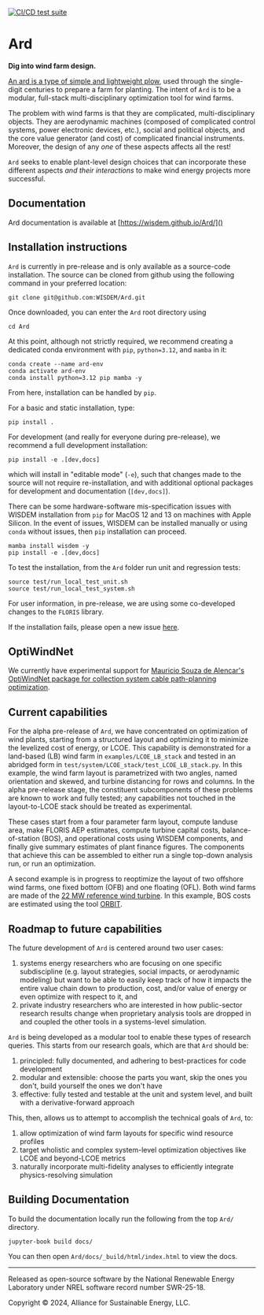 [![CI/CD test suite](https://github.com/WISDEM/Ard/actions/workflows/python-tests-consolidated.yaml/badge.svg?branch=develop)](https://github.com/WISDEM/Ard/actions/workflows/python-tests-consolidated.yaml)
# Ard

**Dig into wind farm design.**

<!-- The (aspirationally) foolproof tool for preparing wind farm layouts. -->

[An ard is a type of simple and lightweight plow](https://en.wikipedia.org/wiki/Ard_\(plough\)), used through the single-digit centuries to prepare a farm for planting.
The intent of `Ard` is to be a modular, full-stack multi-disciplinary optimization tool for wind farms.

The problem with wind farms is that they are complicated, multi-disciplinary objects.
They are aerodynamic machines (composed of complicated control systems, power electronic devices, etc.), social and political objects, and the core value generator (and cost) of complicated financial instruments.
Moreover, the design of any *one* of these aspects affects all the rest!

`Ard` seeks to enable plant-level design choices that can incorporate these different aspects _and their interactions_ to make wind energy projects more successful.

## Documentation
Ard documentation is available at [https://wisdem.github.io/Ard/]()

## Installation instructions

<!-- `Ard` can be installed locally from the source code with `pip` or through a package manager from PyPI with `pip` or conda-forge with `conda`. -->
<!-- For Windows systems, `conda` is required due to constraints in the WISDEM installation system. -->
<!-- For macOS and Linux, any option is available. -->
`Ard` is currently in pre-release and is only available as a source-code installation.
The source can be cloned from github using the following command in your preferred location:
```shell
git clone git@github.com:WISDEM/Ard.git
```
Once downloaded, you can enter the `Ard` root directory using
```shell
cd Ard
```

At this point, although not strictly required, we recommend creating a dedicated conda environment with `pip`, `python=3.12`, and `mamba` in it:
```shell
conda create --name ard-env
conda activate ard-env
conda install python=3.12 pip mamba -y
```

From here, installation can be handled by `pip`.

For a basic and static installation, type:
```shell
pip install .
```

For development (and really for everyone during pre-release), we recommend a full development installation:
```shell
pip install -e .[dev,docs]
```
which will install in "editable mode" (`-e`), such that changes made to the source will not require re-installation, and with additional optional packages for development and documentation (`[dev,docs]`).

There can be some hardware-software mis-specification issues with WISDEM installation from `pip` for MacOS 12 and 13 on machines with Apple Silicon.
In the event of issues, WISDEM can be installed manually or using `conda` without issues, then `pip` installation can proceed.

```shell
mamba install wisdem -y
pip install -e .[dev,docs]
```

To test the installation, from the `Ard` folder run unit and regression tests:
```shell
source test/run_local_test_unit.sh
source test/run_local_test_system.sh
```

For user information, in pre-release, we are using some co-developed changes to the `FLORIS` library.

If the installation fails, please open a new issue [here](https://github.com/WISDEM/Ard/issues).

## OptiWindNet

We currently have experimental support for [Mauricio Souza de Alencar's OptiWindNet package for collection system cable path-planning optimization](https://gitlab.windenergy.dtu.dk/TOPFARM/OptiWindNet).

## Current capabilities

For the alpha pre-release of `Ard`, we have concentrated on optimization of wind plants, starting from a structured layout and optimizing it to minimize the levelized cost of energy, or LCOE.
This capability is demonstrated for a land-based (LB) wind farm in `examples/LCOE_LB_stack` and tested in an abridged form in `test/system/LCOE_stack/test_LCOE_LB_stack.py`.
In this example, the wind farm layout is parametrized with two angles, named orientation and skewed, and turbine distancing for rows and columns.
In the alpha pre-release stage, the constituent subcomponents of these problems are known to work and fully tested; any capabilities not touched in the layout-to-LCOE stack should be treated as experimental.

These cases start from a four parameter farm layout, compute landuse area, make FLORIS AEP estimates, compute turbine capital costs, balance-of-station (BOS), and operational costs using WISDEM components, and finally give summary estimates of plant finance figures.
The components that achieve this can be assembled to either run a single top-down analysis run, or run an optimization.

A second example is in progress to reoptimize the layout of two offshore wind farms, one fixed bottom (OFB) and one floating (OFL).
Both wind farms are made of the [22 MW reference wind turbine](https://github.com/IEAWindSystems/IEA-22-280-RWT).
In this example, BOS costs are estimated using the tool [ORBIT](https://github.com/WISDEM/ORBIT).

## Roadmap to future capabilities

The future development of `Ard` is centered around two user cases:
1) systems energy researchers who are focusing on one specific subdiscipline (e.g. layout strategies, social impacts, or aerodynamic modeling) but want to be able to easily keep track of how it impacts the entire value chain down to production, cost, and/or value of energy or even optimize with respect to it, and
2) private industry researchers who are interested in how public-sector research results change when proprietary analysis tools are dropped in and coupled the other tools in a systems-level simulation.

`Ard` is being developed as a modular tool to enable these types of research queries.
This starts from our research goals, which are that `Ard` should be:
1) principled: fully documented, and adhering to best-practices for code development
2) modular and extensible: choose the parts you want, skip the ones you don't, build yourself the ones we don't have
3) effective: fully tested and testable at the unit and system level, and built with a derivative-forward approach

This, then, allows us to attempt to accomplish the technical goals of `Ard`, to:
1) allow optimization of wind farm layouts for specific wind resource profiles
2) target wholistic and complex system-level optimization objectives like LCOE and beyond-LCOE metrics
3) naturally incorporate multi-fidelity analyses to efficiently integrate physics-resolving simulation

## Building Documentation

To build the documentation locally run the following from the top `Ard/` directory.

```shell
jupyter-book build docs/
```

You can then open `Ard/docs/_build/html/index.html` to view the docs.

---

Released as open-source software by the National Renewable Energy Laboratory under NREL software record number SWR-25-18.

Copyright &copy; 2024, Alliance for Sustainable Energy, LLC.
